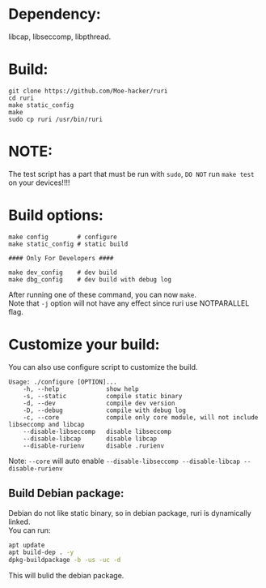 # Dependency:
libcap, libseccomp, libpthread.      
# Build:
```
git clone https://github.com/Moe-hacker/ruri
cd ruri
make static_config
make
sudo cp ruri /usr/bin/ruri
```
# NOTE:
The test script has a part that must be run with `sudo`, `DO NOT` run `make test` on your devices!!!!      
# Build options:
```
make config        # configure
make static_config # static build

#### Only For Developers ####

make dev_config    # dev build
make dbg_config    # dev build with debug log
```
After running one of these command, you can now `make`.      
Note that `-j` option will not have any effect since ruri use NOTPARALLEL flag.
# Customize your build:
You can also use configure script to customize the build.      
```
Usage: ./configure [OPTION]...
    -h, --help             show help
    -s, --static           compile static binary
    -d, --dev              compile dev version
    -D, --debug            compile with debug log
    -c, --core             compile only core module, will not include libseccomp and libcap
    --disable-libseccomp   disable libseccomp
    --disable-libcap       disable libcap
    --disable-rurienv      disable .rurienv
```
Note: `--core` will auto enable `--disable-libseccomp --disable-libcap --disable-rurienv`      
## Build Debian package: 
Debian do not like static binary, so in debian package, ruri is dynamically linked.      
You can run:       
```sh
apt update
apt build-dep . -y
dpkg-buildpackage -b -us -uc -d
```
This will bulid the debian package.      